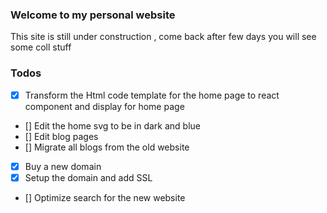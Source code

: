 ### Welcome to my personal website

This site is still under construction , come back after few days you will see some coll stuff

### Todos

- [x] Transform the Html code template for the home page to react component and display for home page
- [] Edit the home svg to be in dark and blue
- [] Edit blog pages 
- [] Migrate all blogs from the old website
- [x] Buy a new domain 
- [x] Setup the domain and add SSL
- [] Optimize search for the new website

